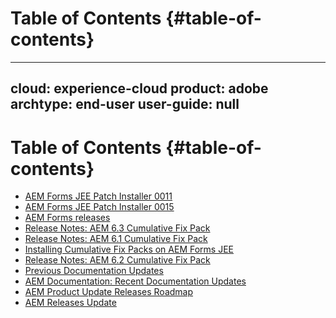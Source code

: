 # Table of Contents {#table-of-contents}

---
cloud: experience-cloud
product: adobe
archtype: end-user
user-guide: null
---

# Table of Contents {#table-of-contents}

+ [AEM Forms JEE Patch Installer 0011](quick-fixes/6-5/jee-patch-0011.md)
+ [AEM Forms JEE Patch Installer 0015](quick-fixes/6-4/jee-patch-0015.md)
+ [AEM Forms releases](kb/aem-forms-releases.md)
+ [Release Notes: AEM 6.3 Cumulative Fix Pack](release-notes--aem-6-3-cumulative-fix-pack.md)
+ [Release Notes: AEM 6.1 Cumulative Fix Pack ](release-notes-aem-6-1-cumulative-fix-pack.md)
+ [Installing Cumulative Fix Packs on AEM Forms JEE](install-cfp-aem-forms-jee.md)
+ [Release Notes: AEM 6.2 Cumulative Fix Pack](release-notes--aem-6-2-cumulative-fix-pack.md)
+ [Previous Documentation Updates](previous-documentation-updates.md)
+ [AEM Documentation: Recent Documentation Updates](documentation-updates.md)
+ [AEM Product Update Releases Roadmap](update-releases-roadmap.md)
+ [AEM Releases Update](https://chl-author.corp.adobe.com/content/help/en/experience-manager/aem-releases-updates.html)
